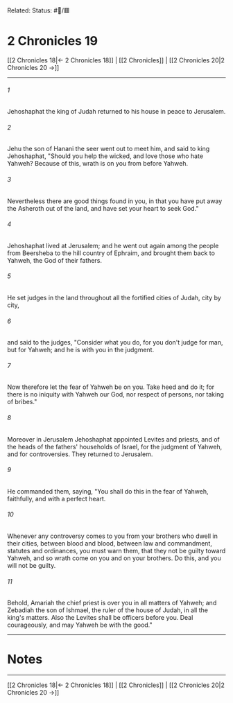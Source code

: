 Related:
Status: #📖/🟥
# 2 Chronicles 19

[[2 Chronicles 18|← 2 Chronicles 18]] | [[2 Chronicles]] | [[2 Chronicles 20|2 Chronicles 20 →]]
***



###### 1 
Jehoshaphat the king of Judah returned to his house in peace to Jerusalem. 

###### 2 
Jehu the son of Hanani the seer went out to meet him, and said to king Jehoshaphat, "Should you help the wicked, and love those who hate Yahweh? Because of this, wrath is on you from before Yahweh. 

###### 3 
Nevertheless there are good things found in you, in that you have put away the Asheroth out of the land, and have set your heart to seek God." 

###### 4 
Jehoshaphat lived at Jerusalem; and he went out again among the people from Beersheba to the hill country of Ephraim, and brought them back to Yahweh, the God of their fathers. 

###### 5 
He set judges in the land throughout all the fortified cities of Judah, city by city, 

###### 6 
and said to the judges, "Consider what you do, for you don't judge for man, but for Yahweh; and he is with you in the judgment. 

###### 7 
Now therefore let the fear of Yahweh be on you. Take heed and do it; for there is no iniquity with Yahweh our God, nor respect of persons, nor taking of bribes." 

###### 8 
Moreover in Jerusalem Jehoshaphat appointed Levites and priests, and of the heads of the fathers' households of Israel, for the judgment of Yahweh, and for controversies. They returned to Jerusalem. 

###### 9 
He commanded them, saying, "You shall do this in the fear of Yahweh, faithfully, and with a perfect heart. 

###### 10 
Whenever any controversy comes to you from your brothers who dwell in their cities, between blood and blood, between law and commandment, statutes and ordinances, you must warn them, that they not be guilty toward Yahweh, and so wrath come on you and on your brothers. Do this, and you will not be guilty. 

###### 11 
Behold, Amariah the chief priest is over you in all matters of Yahweh; and Zebadiah the son of Ishmael, the ruler of the house of Judah, in all the king's matters. Also the Levites shall be officers before you. Deal courageously, and may Yahweh be with the good."

---
# Notes


***
[[2 Chronicles 18|← 2 Chronicles 18]] | [[2 Chronicles]] | [[2 Chronicles 20|2 Chronicles 20 →]]
